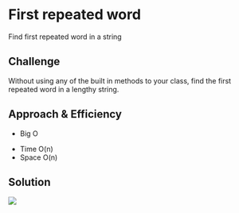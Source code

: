 # First repeated word
Find first repeated word in a string

## Challenge
Without using any of the built in methods to your class, find the first repeated word in a lengthy string.

## Approach & Efficiency
* Big O
- Time O(n)
- Space O(n)

## Solution
![](../../assets/repeatedword.jpg)